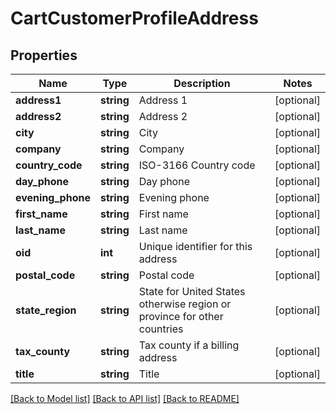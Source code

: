 # CartCustomerProfileAddress

## Properties
Name | Type | Description | Notes
------------ | ------------- | ------------- | -------------
**address1** | **string** | Address 1 | [optional] 
**address2** | **string** | Address 2 | [optional] 
**city** | **string** | City | [optional] 
**company** | **string** | Company | [optional] 
**country_code** | **string** | ISO-3166 Country code | [optional] 
**day_phone** | **string** | Day phone | [optional] 
**evening_phone** | **string** | Evening phone | [optional] 
**first_name** | **string** | First name | [optional] 
**last_name** | **string** | Last name | [optional] 
**oid** | **int** | Unique identifier for this address | [optional] 
**postal_code** | **string** | Postal code | [optional] 
**state_region** | **string** | State for United States otherwise region or province for other countries | [optional] 
**tax_county** | **string** | Tax county if a billing address | [optional] 
**title** | **string** | Title | [optional] 

[[Back to Model list]](../README.md#documentation-for-models) [[Back to API list]](../README.md#documentation-for-api-endpoints) [[Back to README]](../README.md)


